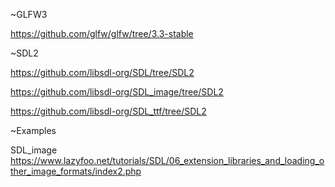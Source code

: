 
~GLFW3

https://github.com/glfw/glfw/tree/3.3-stable

~SDL2

https://github.com/libsdl-org/SDL/tree/SDL2

https://github.com/libsdl-org/SDL_image/tree/SDL2

https://github.com/libsdl-org/SDL_ttf/tree/SDL2

~Examples



SDL_image
https://www.lazyfoo.net/tutorials/SDL/06_extension_libraries_and_loading_other_image_formats/index2.php




